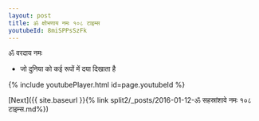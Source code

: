 ```yaml
---
layout: post
title: ॐ क्षोभणाय नमः १०८ टाइम्स
youtubeId: 8miSPPsSzFk
---
```

 
 
 ॐ वरदाय नमः  
 
 -  जो दुनिया को कई रूपों में दया दिखाता है 
 
  
 
  
 
 
 
 
 
 


{% include youtubePlayer.html id=page.youtubeId %}
 
[Next]({{ site.baseurl }}{% link  split2/_posts/2016-01-12-ॐ सहस्रांशावे नमः १०८ टाइम्स.md%})
 
